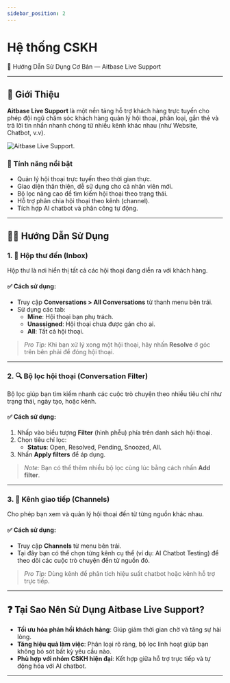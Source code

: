 ```yaml
---
sidebar_position: 2
---
```


# Hệ thống CSKH

🧭 Hướng Dẫn Sử Dụng Cơ Bản — Aitbase Live Support

---

## 🧩 Giới Thiệu

**Aitbase Live Support** là một nền tảng hỗ trợ khách hàng trực tuyến cho phép đội ngũ chăm sóc khách hàng quản lý hội thoại, phân loại, gắn thẻ và trả lời tin nhắn nhanh chóng từ nhiều kênh khác nhau (như Website, Chatbot, v.v).

![Aitbase Live Support](/img/docs/aitbase-livesupport-demo.png "Aitbase Live Support").

### 🎯 Tính năng nổi bật
- Quản lý hội thoại trực tuyến theo thời gian thực.
- Giao diện thân thiện, dễ sử dụng cho cả nhân viên mới.
- Bộ lọc nâng cao để tìm kiếm hội thoại theo trạng thái.
- Hỗ trợ phân chia hội thoại theo kênh (channel).
- Tích hợp AI chatbot và phân công tự động.

---

## 🧑‍💻 Hướng Dẫn Sử Dụng

### 1. 📨 Hộp thư đến (Inbox)

Hộp thư là nơi hiển thị tất cả các hội thoại đang diễn ra với khách hàng.

#### ✅ Cách sử dụng:
- Truy cập **Conversations > All Conversations** từ thanh menu bên trái.
- Sử dụng các tab:
  - **Mine**: Hội thoại bạn phụ trách.
  - **Unassigned**: Hội thoại chưa được gán cho ai.
  - **All**: Tất cả hội thoại.

> *Pro Tip:* Khi bạn xử lý xong một hội thoại, hãy nhấn **Resolve** ở góc trên bên phải để đóng hội thoại.

---

### 2. 🔍 Bộ lọc hội thoại (Conversation Filter)

Bộ lọc giúp bạn tìm kiếm nhanh các cuộc trò chuyện theo nhiều tiêu chí như trạng thái, ngày tạo, hoặc kênh.

#### ✅ Cách sử dụng:
1. Nhấp vào biểu tượng **Filter** (hình phễu) phía trên danh sách hội thoại.
2. Chọn tiêu chí lọc:
   - **Status**: Open, Resolved, Pending, Snoozed, All.
3. Nhấn **Apply filters** để áp dụng.

> *Note:* Bạn có thể thêm nhiều bộ lọc cùng lúc bằng cách nhấn **Add filter**.

---

### 3. 📡 Kênh giao tiếp (Channels)

Cho phép bạn xem và quản lý hội thoại đến từ từng nguồn khác nhau.

#### ✅ Cách sử dụng:
- Truy cập **Channels** từ menu bên trái.
- Tại đây bạn có thể chọn từng kênh cụ thể (ví dụ: AI Chatbot Testing) để theo dõi các cuộc trò chuyện đến từ nguồn đó.

> *Pro Tip:* Dùng kênh để phân tích hiệu suất chatbot hoặc kênh hỗ trợ trực tiếp.

---

## ❓ Tại Sao Nên Sử Dụng Aitbase Live Support?

- **Tối ưu hóa phản hồi khách hàng**: Giúp giảm thời gian chờ và tăng sự hài lòng.
- **Tăng hiệu quả làm việc**: Phân loại rõ ràng, bộ lọc linh hoạt giúp bạn không bỏ sót bất kỳ yêu cầu nào.
- **Phù hợp với nhóm CSKH hiện đại**: Kết hợp giữa hỗ trợ trực tiếp và tự động hóa với AI chatbot.

---

